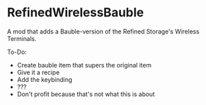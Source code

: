 # RefinedWirelessBauble
A mod that adds a Bauble-version of the Refined Storage's Wireless Terminals.

To-Do:
* Create bauble item that supers the original item
* Give it a recipe
* Add the keybinding
* ???
* Don't profit because that's not what this is about
